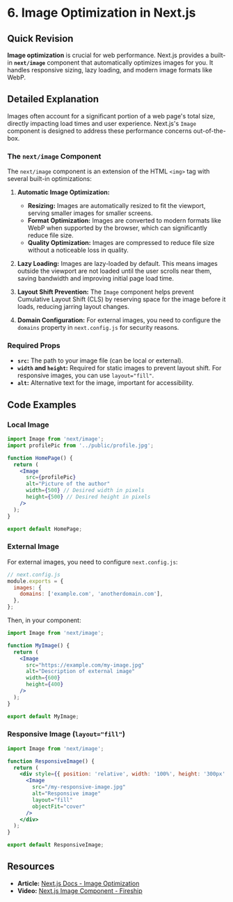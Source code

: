 
# 6. Image Optimization in Next.js

## Quick Revision

**Image optimization** is crucial for web performance. Next.js provides a built-in **`next/image`** component that automatically optimizes images for you. It handles responsive sizing, lazy loading, and modern image formats like WebP.

## Detailed Explanation

Images often account for a significant portion of a web page's total size, directly impacting load times and user experience. Next.js's `Image` component is designed to address these performance concerns out-of-the-box.

### The `next/image` Component

The `next/image` component is an extension of the HTML `<img>` tag with several built-in optimizations:

1.  **Automatic Image Optimization:**
    *   **Resizing:** Images are automatically resized to fit the viewport, serving smaller images for smaller screens.
    *   **Format Optimization:** Images are converted to modern formats like WebP when supported by the browser, which can significantly reduce file size.
    *   **Quality Optimization:** Images are compressed to reduce file size without a noticeable loss in quality.

2.  **Lazy Loading:** Images are lazy-loaded by default. This means images outside the viewport are not loaded until the user scrolls near them, saving bandwidth and improving initial page load time.

3.  **Layout Shift Prevention:** The `Image` component helps prevent Cumulative Layout Shift (CLS) by reserving space for the image before it loads, reducing jarring layout changes.

4.  **Domain Configuration:** For external images, you need to configure the `domains` property in `next.config.js` for security reasons.

### Required Props

*   **`src`:** The path to your image file (can be local or external).
*   **`width` and `height`:** Required for static images to prevent layout shift. For responsive images, you can use `layout="fill"`.
*   **`alt`:** Alternative text for the image, important for accessibility.

## Code Examples

### Local Image

```jsx
import Image from 'next/image';
import profilePic from '../public/profile.jpg';

function HomePage() {
  return (
    <Image
      src={profilePic}
      alt="Picture of the author"
      width={500} // Desired width in pixels
      height={500} // Desired height in pixels
    />
  );
}

export default HomePage;
```

### External Image

For external images, you need to configure `next.config.js`:

```javascript
// next.config.js
module.exports = {
  images: {
    domains: ['example.com', 'anotherdomain.com'],
  },
};
```

Then, in your component:

```jsx
import Image from 'next/image';

function MyImage() {
  return (
    <Image
      src="https://example.com/my-image.jpg"
      alt="Description of external image"
      width={600}
      height={400}
    />
  );
}

export default MyImage;
```

### Responsive Image (`layout="fill"`)

```jsx
import Image from 'next/image';

function ResponsiveImage() {
  return (
    <div style={{ position: 'relative', width: '100%', height: '300px' }}>
      <Image
        src="/my-responsive-image.jpg"
        alt="Responsive image"
        layout="fill"
        objectFit="cover"
      />
    </div>
  );
}

export default ResponsiveImage;
```

## Resources

*   **Article:** [Next.js Docs - Image Optimization](https://nextjs.org/docs/basic-features/image-optimization)
*   **Video:** [Next.js Image Component - Fireship](https://www.youtube.com/watch?v=S_K1_2_200Q)
